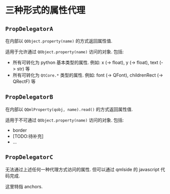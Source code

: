 # 三种形式的属性代理

## `PropDelegatorA`

在内部以 `QObject.property(name)` 的方式返回属性值.

适用于允许通过 `QObject.property(name)` 访问的对象. 包括:

- 所有可转化为 python 基本类型的属性. 例如: x (-> float), y (-> float), text (-> str) 等
- 所有可转化为 `QtCore.*` 类型的属性. 例如: font (-> QFont), childrenRect (-> QRectF) 等

## `PropDelegatorB`

在内部以 `QQmlProperty(qobj, name).read()` 的方式返回属性值.

适用于不可通过 `QObject.property(name)` 访问的对象. 包括:

- border
- [TODO:待补充]
- ...

## `PropDelegatorC`

无法通过上述任何一种代理方式访问的属性. 但可以通过 qmlside 的 javascript 代码完成.

这里特指 anchors.



